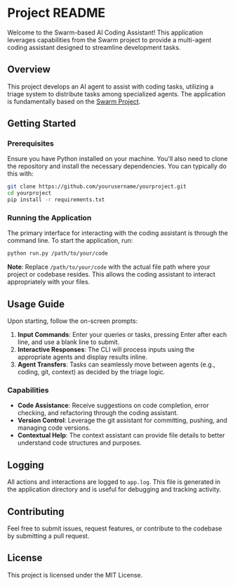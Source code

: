 # Project README

Welcome to the Swarm-based AI Coding Assistant! This application leverages capabilities from the Swarm project to provide a multi-agent coding assistant designed to streamline development tasks.

## Overview

This project develops an AI agent to assist with coding tasks, utilizing a triage system to distribute tasks among specialized agents. The application is fundamentally based on the [Swarm Project](https://github.com/openai/swarm.git).

## Getting Started

### Prerequisites

Ensure you have Python installed on your machine. You'll also need to clone the repository and install the necessary dependencies. You can typically do this with:

```bash
git clone https://github.com/yourusername/yourproject.git
cd yourproject
pip install -r requirements.txt
```

### Running the Application

The primary interface for interacting with the coding assistant is through the command line. To start the application, run:

```bash
python run.py /path/to/your/code
```

**Note**: Replace `/path/to/your/code` with the actual file path where your project or codebase resides. This allows the coding assistant to interact appropriately with your files.

## Usage Guide

Upon starting, follow the on-screen prompts:

1. **Input Commands**: Enter your queries or tasks, pressing Enter after each line, and use a blank line to submit.
2. **Interactive Responses**: The CLI will process inputs using the appropriate agents and display results inline.
3. **Agent Transfers**: Tasks can seamlessly move between agents (e.g., coding, git, context) as decided by the triage logic.

### Capabilities

- **Code Assistance**: Receive suggestions on code completion, error checking, and refactoring through the coding assistant.
- **Version Control**: Leverage the git assistant for committing, pushing, and managing code versions.
- **Contextual Help**: The context assistant can provide file details to better understand code structures and purposes.

## Logging

All actions and interactions are logged to `app.log`. This file is generated in the application directory and is useful for debugging and tracking activity.

## Contributing

Feel free to submit issues, request features, or contribute to the codebase by submitting a pull request.

## License

This project is licensed under the MIT License.
